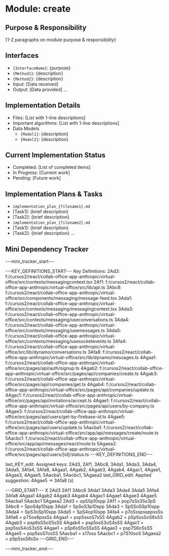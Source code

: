 # Module: create

## Purpose & Responsibility
{1-2 paragraphs on module purpose & responsibility}

## Interfaces
* `{InterfaceName}`: {purpose}
* `{Method1}`: {description}
* `{Method2}`: {description}
* Input: [Data received]
* Output: [Data provided]
...

## Implementation Details
* Files: [List with 1-line descriptions]
* Important algorithms: [List with 1-line descriptions]
* Data Models
    * `{Model1}`: {description}
    * `{Model2}`: {description}

## Current Implementation Status
* Completed: [List of completed items]
* In Progress: [Current work]
* Pending: [Future work]

## Implementation Plans & Tasks
* `implementation_plan_{filename1}.md`
* [Task1]: {brief description}
* [Task2]: {brief description}
* `implementation_plan_{filename2}.md`
* [Task1]: {brief description}
* [Task2]: {brief description} 
...

## Mini Dependency Tracker
---mini_tracker_start---

---KEY_DEFINITIONS_START---
Key Definitions:
2Ad3: f:/cursos2/react/collab-office-app-anthropic/virtual-office/src/contexts/messagingcontext.tsx
2Af1: f:/cursos2/react/collab-office-app-anthropic/virtual-office/src/lib/api.ts
3Abc8: f:/cursos2/react/collab-office-app-anthropic/virtual-office/src/components/messaging/message-feed.tsx
3Ada1: f:/cursos2/react/collab-office-app-anthropic/virtual-office/src/contexts/messaging/messagingcontext.tsx
3Ada3: f:/cursos2/react/collab-office-app-anthropic/virtual-office/src/contexts/messaging/useconversations.ts
3Ada4: f:/cursos2/react/collab-office-app-anthropic/virtual-office/src/contexts/messaging/usemessages.ts
3Ada5: f:/cursos2/react/collab-office-app-anthropic/virtual-office/src/contexts/messaging/usesocketevents.ts
3Afa4: f:/cursos2/react/collab-office-app-anthropic/virtual-office/src/lib/dynamo/conversations.ts
3Afa8: f:/cursos2/react/collab-office-app-anthropic/virtual-office/src/lib/dynamo/messages.ts
4Agaa1: f:/cursos2/react/collab-office-app-anthropic/virtual-office/src/pages/api/auth/signup.ts
4Agab2: f:/cursos2/react/collab-office-app-anthropic/virtual-office/src/pages/api/companies/create.ts
4Agab3: f:/cursos2/react/collab-office-app-anthropic/virtual-office/src/pages/api/companies/get.ts
4Agab4: f:/cursos2/react/collab-office-app-anthropic/virtual-office/src/pages/api/companies/update.ts
4Agac1: f:/cursos2/react/collab-office-app-anthropic/virtual-office/src/pages/api/invitations/accept.ts
4Agae1: f:/cursos2/react/collab-office-app-anthropic/virtual-office/src/pages/api/users/by-company.ts
4Agae3: f:/cursos2/react/collab-office-app-anthropic/virtual-office/src/pages/api/users/get-by-firebase-id.ts
4Agae5: f:/cursos2/react/collab-office-app-anthropic/virtual-office/src/pages/api/users/update.ts
5Aacba1: f:/cursos2/react/collab-office-app-anthropic/virtual-office/src/app/api/messages/create/route.ts
5Aacbc1: f:/cursos2/react/collab-office-app-anthropic/virtual-office/src/app/api/messages/react/route.ts
5Agaea2: f:/cursos2/react/collab-office-app-anthropic/virtual-office/src/pages/api/users/[id]/status.ts
---KEY_DEFINITIONS_END---

last_KEY_edit: Assigned keys: 2Ad3, 2Af1, 3Abc8, 3Ada1, 3Ada3, 3Ada4, 3Ada5, 3Afa4, 3Afa8, 4Agaa1, 4Agab2, 4Agab3, 4Agab4, 4Agac1, 4Agae1, 4Agae3, 4Agae5, 5Aacba1, 5Aacbc1, 5Agaea2
last_GRID_edit: Applied suggestion: 4Agae5 -> 3Afa8 (s)

---GRID_START---
X 2Ad3 2Af1 3Abc8 3Ada1 3Ada3 3Ada4 3Ada5 3Afa4 3Afa8 4Agaa1 4Agab2 4Agab3 4Agab4 4Agac1 4Agae1 4Agae3 4Agae5 5Aacba1 5Aacbc1 5Agaea2
2Ad3 = opS5p10spp
2Af1 = pop7sSs3Ss3pS
3Abc8 = SpoS4p10spp
3Ada1 = SpSoS3p10spp
3Ada3 = SpSSoSSp10spp
3Ada4 = SpS3oSp10spp
3Ada5 = SpS4op10spp
3Afa4 = p7oSsspssppssSs
3Afa8 = p7Sos6pssSs
4Agaa1 = psp5ssoS7sSS
4Agab2 = pSp5ssSoS6sSS
4Agab3 = psp6sSSoS5sSS
4Agab4 = psp5ssS3oS4sSS
4Agac1 = psp5ssS4oS3sSS
4Agae1 = pSp6sS5oSSsSS
4Agae3 = psp7S6oSsSS
4Agae5 = psp5ssS7osSS
5Aacba1 = s17oss
5Aacbc1 = p7S10soS
5Agaea2 = pSp5ssS8sSo
---GRID_END---

---mini_tracker_end---
